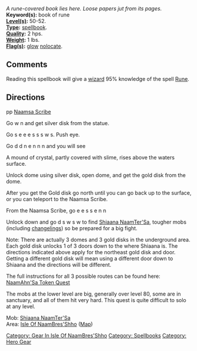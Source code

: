 *A rune-covered book lies here. Loose papers jut from its pages.*  
**Keyword(s):** book of rune  
**[Level(s)](Object_Level.md "wikilink"):** 50-52.  
**[Type](:Category:_Object_Types.md "wikilink"):**
[spellbook](:Category:_Spellbooks.md "wikilink").  
**[Quality](Object_Quality.md "wikilink"):** 2 hps.  
**[Weight](Object_Weight.md "wikilink"):** 1 lbs.  
**[Flag(s)](:Category:_Object_Flags.md "wikilink"):**
[glow](Glow_Flag.md "wikilink")
[nolocate](NoLocate_Flag.md "wikilink").  

## Comments

Reading this spellbook will give a
[wizard](:Category:Wizards.md "wikilink") 95% knowledge of the spell
[Rune](Rune "wikilink").

## Directions

pp [Naamsa Scribe](Naamsa_Scribe "wikilink")

Go w n and get silver disk from the statue.

Go s e e e s s s w s. Push eye.

Go d d n e n n n and you will see

A mound of crystal, partly covered with slime, rises above the waters
surface.

Unlock dome using silver disk, open dome, and get the gold disk from the
dome.

After you get the Gold disk go north until you can go back up to the
surface, or you can teleport to the Naamsa Scribe.

From the Naamsa Scribe, go e e s s e n n

Unlock down and go d s w s w to find [Shiaana
NaamTer'Sa](Shiaana_NaamTer'Sa "wikilink"), tougher mobs (including
[changelings](Shapeshifting_Mobs.md "wikilink")) so be prepared for a
big fight.

Note: There are actually 3 domes and 3 gold disks in the underground
area. Each gold disk unlocks 1 of 3 doors down to the where Shiaana is.
The directions indicated above apply for the northeast gold disk and
door. Getting a different gold disk will mean using a different door
down to Shiaana and the directions will be different.

The full instructions for all 3 possible routes can be found here:
[NaamAhn'Sa Token Quest](NaamAhn'Sa_Token_Quest "wikilink")

The mobs at the lower level are big, generally over level 80, some are
in sanctuary, and all of them hit very hard. This quest is quite
difficult to solo at any level.

Mob: [Shiaana NaamTer'Sa](Shiaana_NaamTer'Sa "wikilink")  
Area: [Isle Of
NaamBres'Shho](:Category:_Isle_Of_NaamBres'Shho.md "wikilink")
([Map](Isle_Of_NaamBres'Shho_Map.md "wikilink"))  

[Category: Gear In Isle Of
NaamBres'Shho](Category:_Gear_In_Isle_Of_NaamBres'Shho "wikilink")
[Category: Spellbooks](Category:_Spellbooks "wikilink") [Category: Hero
Gear](Category:_Hero_Gear "wikilink")
